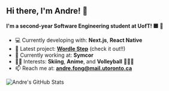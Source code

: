 ## Hi there, I'm Andre! 👋

**I'm a second-year Software Engineering student at UofT! 🟦 🏫**

- 💻 Currently developing with: **Next.js**, **React Native**
- 🔨 Latest project: [**Wordle Step**](https://github.com/andre-fong/Wordle-Step) (check it out!!) 
- 📍 Currently working at: **Symcor**
- 🏃‍♂️ Interests: **Skiing**, **Anime**, and **Volleyball** 🎿🍿🏐
- 📫 Reach me at: **andre.fong@mail.utoronto.ca**



![Andre's GitHub Stats](https://github-readme-stats.vercel.app/api?username=andre-fong&show_icons=true&count_private=true)

<!--
- 🔭 I’m currently working on ...
- 🌱 I’m currently learning ...
- 👯 I’m looking to collaborate on ...
- 🤔 I’m looking for help with ...
- 💬 Ask me about ...
- 📫 How to reach me: ...
- 😄 Pronouns: ...
- ⚡ Fun fact: ...
-->
